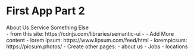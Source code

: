 # First App Part 2
<!-- - Create a repository -->
<!-- - Add More content -->
  <div>
    <a>
      About Us
    </a>
    <a>
      Service
    </a>
    <a>
      Something Else
    </a>
  </div>
  <!-- - Install Semantic UI -->
    - from this site: https://cdnjs.com/libraries/semantic-ui
    - <link rel="stylesheet" href="https://cdnjs.cloudflare.com/ajax/libs/semantic-ui/2.4.1/semantic.min.css" integrity="sha256-9mbkOfVho3ZPXfM7W8sV2SndrGDuh7wuyLjtsWeTI1Q=" crossorigin="anonymous" />
  - Add More content
    - lorem ipsum: https://www.lipsum.com/feed/html
    - lorempicsum: https://picsum.photos/
  - Create other pages:
    - about us
    - Jobs
    - locations 
